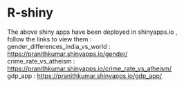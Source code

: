 # R-shiny <br>
The above shiny apps have been deployed in shinyapps.io ,<br>
follow the links to view them : <br>
gender_differences_india_vs_world : https://pranithkumar.shinyapps.io/gender/ <br>
crime_rate_vs_atheism : https://pranithkumar.shinyapps.io/crime_rate_vs_atheism/  <br>
gdp_app : https://pranithkumar.shinyapps.io/gdp_app/

